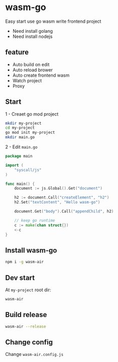 # wasm-go

Easy start use go wasm write frontend project

- Need install golang
- Need install nodejs

## feature

- Auto build on edit
- Auto reload brower
- Auto create frontend wasm
- Watch project
- Proxy

## Start

1 - Creaet go mod project

```bash
mkdir my-project
cd my-project
go mod init my-project
mkdir main.go
```

2 - Edit `main.go`

```go
package main

import (
	"syscall/js"
)

func main() {
	document := js.Global().Get("document")

	h2 := document.Call("createElement", "h2")
	h2.Set("textContent", "Hello wasm-go")

	document.Get("body").Call("appendChild", h2)

	// keep go runtime
	c := make(chan struct{})
	<-c
}
```

## Install wasm-go

```bash
npm i -g wasm-air
```

## Dev start

At `my-project` root dir:

```bash
wasm-air
```

## Build release

```bash
wasm-air --release
```

## Change config

Change `wasm-air.config.js`
